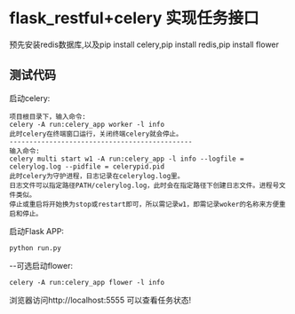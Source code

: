 # flask_restful+celery 实现任务接口
预先安装redis数据库,以及pip install celery,pip install redis,pip install flower
## 测试代码
启动celery:   
```
项目根目录下，输入命令:
celery -A run:celery_app worker -l info 
此时celery在终端窗口运行，关闭终端celery就会停止。
----------------------------------------------
输入命令:
celery multi start w1 -A run:celery_app -l info --logfile = celerylog.log --pidfile = celerypid.pid 
此时celery为守护进程，日志记录在celerylog.log里。
日志文件可以指定路径PATH/celerylog.log，此时会在指定路径下创建日志文件。进程号文件类似。
停止或重启将开始换为stop或restart即可，所以需记录w1，即需记录woker的名称来方便重启和停止。
```
启动Flask APP:   
```
python run.py
```
--可选启动flower: 
```  
celery -A run:celery_app flower -l info 
```
浏览器访问http://localhost:5555 可以查看任务状态!

